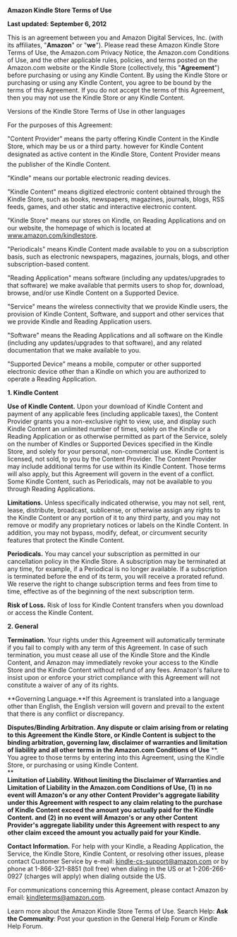 **Amazon Kindle Store Terms of Use**  

**Last updated: September 6, 2012**

  
This is an agreement between you and Amazon Digital Services, Inc. (with its affiliates, "**Amazon**" or "**we**"). Please read these Amazon Kindle Store Terms of Use, the Amazon.com Privacy Notice, the Amazon.com Conditions of Use, and the other applicable rules, policies, and terms posted on the Amazon.com website or the Kindle Store (collectively, this "**Agreement**") before purchasing or using any Kindle Content. By using the Kindle Store or purchasing or using any Kindle Content, you agree to be bound by the terms of this Agreement. If you do not accept the terms of this Agreement, then you may not use the Kindle Store or any Kindle Content.  

Versions of the Kindle Store Terms of Use in other languages

For the purposes of this Agreement:

  
"Content Provider" means the party offering Kindle Content in the Kindle Store, which may be us or a third party. however for Kindle Content designated as active content in the Kindle Store, Content Provider means the publisher of the Kindle Content.

  
"Kindle" means our portable electronic reading devices.

  
"Kindle Content" means digitized electronic content obtained through the Kindle Store, such as books, newspapers, magazines, journals, blogs, RSS feeds, games, and other static and interactive electronic content.

  
"Kindle Store" means our stores on Kindle, on Reading Applications and on our website, the homepage of which is located at www.amazon.com/kindlestore.

  
"Periodicals" means Kindle Content made available to you on a subscription basis, such as electronic newspapers, magazines, journals, blogs, and other subscription-based content.

  
"Reading Application" means software (including any updates/upgrades to that software) we make available that permits users to shop for, download, browse, and/or use Kindle Content on a Supported Device.

  
"Service" means the wireless connectivity that we provide Kindle users, the provision of Kindle Content, Software, and support and other services that we provide Kindle and Reading Application users.

  
"Software" means the Reading Applications and all software on the Kindle (including any updates/upgrades to that software), and any related documentation that we make available to you.

  
"Supported Device" means a mobile, computer or other supported electronic device other than a Kindle on which you are authorized to operate a Reading Application.

  
**1\. Kindle Content**  

**Use of Kindle Content.** Upon your download of Kindle Content and payment of any applicable fees (including applicable taxes), the Content Provider grants you a non-exclusive right to view, use, and display such Kindle Content an unlimited number of times, solely on the Kindle or a Reading Application or as otherwise permitted as part of the Service, solely on the number of Kindles or Supported Devices specified in the Kindle Store, and solely for your personal, non-commercial use. Kindle Content is licensed, not sold, to you by the Content Provider. The Content Provider may include additional terms for use within its Kindle Content. Those terms will also apply, but this Agreement will govern in the event of a conflict. Some Kindle Content, such as Periodicals, may not be available to you through Reading Applications.

  
**Limitations.** Unless specifically indicated otherwise, you may not sell, rent, lease, distribute, broadcast, sublicense, or otherwise assign any rights to the Kindle Content or any portion of it to any third party, and you may not remove or modify any proprietary notices or labels on the Kindle Content. In addition, you may not bypass, modify, defeat, or circumvent security features that protect the Kindle Content.

  
**Periodicals.** You may cancel your subscription as permitted in our cancellation policy in the Kindle Store. A subscription may be terminated at any time, for example, if a Periodical is no longer available. If a subscription is terminated before the end of its term, you will receive a prorated refund. We reserve the right to change subscription terms and fees from time to time, effective as of the beginning of the next subscription term.

  
**Risk of Loss.** Risk of loss for Kindle Content transfers when you download or access the Kindle Content.

  
**2\. General**

  
**Termination.** Your rights under this Agreement will automatically terminate if you fail to comply with any term of this Agreement. In case of such termination, you must cease all use of the Kindle Store and the Kindle Content, and Amazon may immediately revoke your access to the Kindle Store and the Kindle Content without refund of any fees. Amazon's failure to insist upon or enforce your strict compliance with this Agreement will not constitute a waiver of any of its rights.  
  
**Governing Language.**If this Agreement is translated into a language other than English, the English version will govern and prevail to the extent that there is any conflict or discrepancy.  
  
**Disputes/Binding Arbitration. Any dispute or claim arising from or relating to this Agreement the Kindle Store, or Kindle Content is subject to the binding arbitration, governing law, disclaimer of warranties and limitation of liability and all other terms in the Amazon.com Conditions of Use** **. You agree to those terms by entering into this Agreement, using the Kindle Store, or purchasing or using Kindle Content.  
**  
**Limitation of Liability. Without limiting the Disclaimer of Warranties and Limitation of Liability in the Amazon.com Conditions of Use, (1) in no event will Amazon's or any other Content Provider's aggregate liability under this Agreement with respect to any claim relating to the purchase of Kindle Content exceed the amount you actually paid for the Kindle Content. and (2) in no event will Amazon's or any other Content Provider's aggregate liability under this Agreement with respect to any other claim exceed the amount you actually paid for your Kindle.**  
  
**Contact Information.** For help with your Kindle, a Reading Application, the Service, the Kindle Store, Kindle Content, or resolving other issues, please contact Customer Service by e-mail: kindle-cs-support@amazon.com or by phone at 1-866-321-8851 (toll free) when dialing in the US or at 1-206-266-0927 (charges will apply) when dialing outside the US.

  
For communications concerning this Agreement, please contact Amazon by email: kindleterms@amazon.com.

Learn more about the Amazon Kindle Store Terms of Use. Search Help: **Ask the Community**: Post your question in the General Help Forum or Kindle Help Forum.